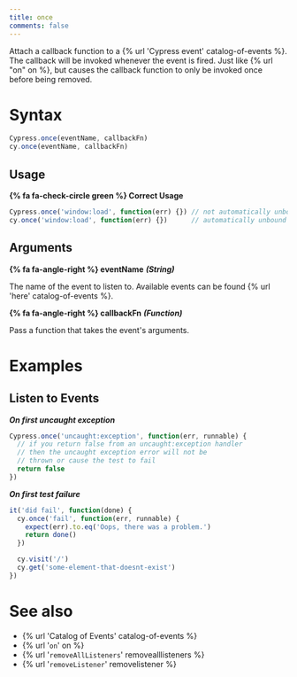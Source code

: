 ```yaml
---
title: once
comments: false
---
```


Attach a callback function to a {% url 'Cypress event' catalog-of-events %}. The callback will be invoked whenever the event is fired. Just like {% url "on" on %}, but causes the callback function to only be invoked once before being removed.

# Syntax

```javascript
Cypress.once(eventName, callbackFn)
cy.once(eventName, callbackFn)
```

## Usage

**{% fa fa-check-circle green %} Correct Usage**

```javascript
Cypress.once('window:load', function(err) {}) // not automatically unbound between tests
cy.once('window:load', function(err) {})      // automatically unbound between tests
```

## Arguments

**{% fa fa-angle-right %} eventName** ***(String)***

The name of the event to listen to. Available events can be found {% url 'here' catalog-of-events %}.

**{% fa fa-angle-right %} callbackFn** ***(Function)***

Pass a function that takes the event's arguments.

# Examples

## Listen to Events

***On first uncaught exception***

```js
Cypress.once('uncaught:exception', function(err, runnable) {
  // if you return false from an uncaught:exception handler
  // then the uncaught exception error will not be
  // thrown or cause the test to fail
  return false
})
```

***On first test failure***

```js
it('did fail', function(done) {
  cy.once('fail', function(err, runnable) {
    expect(err).to.eq('Oops, there was a problem.')
    return done()
  })

  cy.visit('/')
  cy.get('some-element-that-doesnt-exist')
})
```

# See also

- {% url 'Catalog of Events' catalog-of-events %}
- {% url '`on`' on %}
- {% url '`removeAllListeners`' removealllisteners %}
- {% url '`removeListener`' removelistener %}
